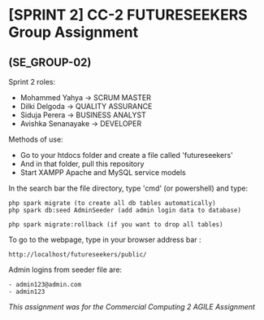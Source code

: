 # [SPRINT 2] CC-2 FUTURESEEKERS Group Assignment 
## (SE_GROUP-02)

Sprint 2 roles: 

- Mohammed Yahya -> SCRUM MASTER
- Dilki Delgoda -> QUALITY ASSURANCE
- Siduja Perera -> BUSINESS ANALYST
- Avishka Senanayake -> DEVELOPER


Methods of use:

- Go to your htdocs folder and create a file called 'futureseekers'
- And in that folder, pull this repository 
- Start XAMPP Apache and MySQL service models 

In the search bar the file directory, type 'cmd' (or powershell)
and type:

```
php spark migrate (to create all db tables automatically)
php spark db:seed AdminSeeder (add admin login data to database)

php spark migrate:rollback (if you want to drop all tables)
```

To go to the webpage, type in your browser address bar :
```
http://localhost/futureseekers/public/
```

Admin logins from seeder file are:

    - admin123@admin.com
    - admin123


*This assignment was for the Commercial Computing 2 AGILE Assignment*
